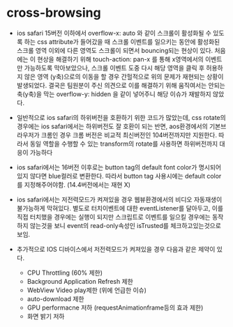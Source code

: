 # cross-browsing

- ios safari 15버전 이하에서 overflow-x: auto 와 같이 스크롤이 활성화될 수 있도록 하는 css attribute가 들어갔을 때 스크롤 이벤트를 일으키는 동안에 활성화된 스크롤 영역 이외에 다른 영역도 스크롤이 되면서 bouncing되는 현상이 있다. 처음에는 이 현상을 해결하기 위해 touch-action: pan-x 를 통해 x영역에서의 이벤트만 가능하도록 막아보았으나, 스크롤 이벤트 도중 다시 해당 영역을 클릭 후 허용하지 않은 영역 (y축)으로의 이동을 할 경우 간헐적으로 위의 문제가 재현되는 상황이 발생되었다. 결국은 팀원분이 주신 의견으로 이를 해결하기 위해 움직여서는 안되는 축(y축)을 막는 overflow-y: hidden 을 같이 넣어주니 해당 이슈가 재발하지 않았다.

- 일반적으로 ios safari의 하위버전을 호환하기 위한 코드가 많았는데, css rotate의 경우에는 ios safari에서는 하위버전도 잘 호환이 되는 반면, aos환경에서의 기본브라우저가 크롬인 경우 크롬 버전은 비교적 최신버전인 104버전까지만 지원한다. 따라서 동일 역할을 수행할 수 있는 transform의 rotate를 사용하면 하위버전까지 대응이 가능하다

- ios safari에서는 16버전 이후로는 button tag의 default font color가 명시되어있지 않다면 blue컬러로 변환한다. 따라서 button tag 사용시에는 default color를 지정해주어야함. (14.4버전에서는 재현 X)

- ios safari에서는 저전력모드가 켜져있을 경우 웹뷰환경에서의 비디오 자동재생이 불가능하게 막혀있다. 별도로 터치이벤트에 대한 eventListener를 달아두고, 이를 직접 터치했을 경우에는 실행이 되지만 스크립트로 이벤트를 일으킬 경우에는 동작하지 않는것을 보니 event의 read-only속성인 isTrusted를 체크하고있는것으로 보임.

- 추가적으로 IOS 디바이스에서 저전력모드가 켜져있을 경우 다음과 같은 제약이 있다.
  - CPU Throttling (60% 제한)
  - Background Application Refresh 제한
  - WebView Video play제한 (위에 언급한 이슈)
  - auto-download 제한
  - GPU performacne 저하 (requestAnimationframe등의 효과 제한)
  - 화면 밝기 저하
